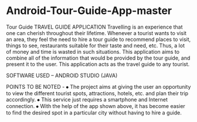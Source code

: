 # Android-Tour-Guide-App-master
Tour Guide
TRAVEL GUIDE APPLICATION
Travelling is an experience that one can cherish throughout their lifetime. Whenever a tourist wants to visit an area, they feel the need to hire a tour guide to recommend places to visit, things to see, restaurants suitable for their taste and need, etc. Thus, a lot of money and time is wasted in such situations. This application aims to combine all of the information that would be provided by the tour guide, and present it to the user. This application acts as the travel guide to any tourist.

SOFTWARE USED – ANDROID STUDIO (JAVA)

POINTS TO BE NOTED -
⦁	The project aims at giving the user an opportunity to view the different tourist spots, attractions, hotels, etc. and plan their trip accordingly.
⦁	This service just requires a smartphone and Internet connection.
⦁	With the help of the app shown above, it has become easier to find the desired spot in a particular city without having to hire a guide.
